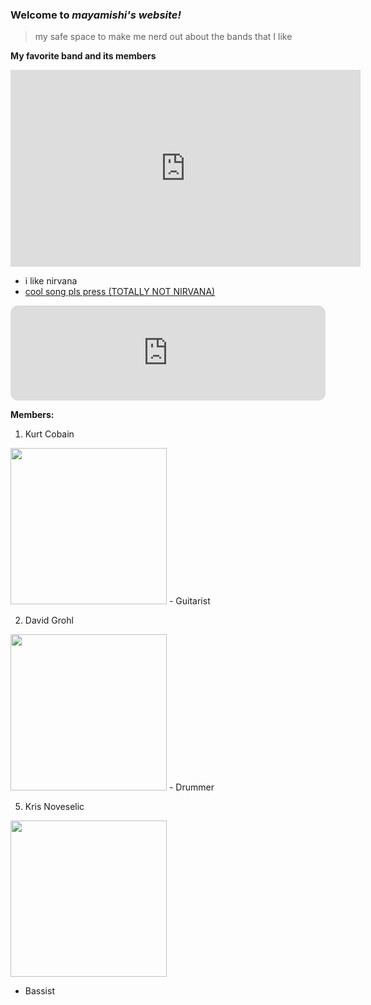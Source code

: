### Welcome to *mayamishi's website!*
> my safe space to make me nerd out about the bands that I like


**My favorite band and its members**


  
 
<iframe width="560" height="315" src="https://www.youtube.com/embed/fregObNcHC8" title="YouTube video player" frameborder="0" allow="accelerometer; autoplay; clipboard-write; encrypted-media; gyroscope; picture-in-picture" allowfullscreen></iframe>









- i  like nirvana
- [cool song pls press (TOTALLY NOT NIRVANA)](https://youtu.be/ZpiEunhVs9o)







  

<iframe style="border-radius:12px" src="https://open.spotify.com/embed/track/5vHLwhxxlGzmClMcxRRFPr?utm_source=generator&theme=0" width="100%" height="152" frameBorder="0" allowfullscreen="" allow="autoplay; clipboard-write; encrypted-media; fullscreen; picture-in-picture" loading="lazy"></iframe>


**Members:**
1. Kurt Cobain  

  <img src="https://images.ctfassets.net/r1mvpfown1y6/7IahBYPHC8G0QSI0I8UgKC/9b722837227b7e5193fa86d5d04ee897/16278-kurt-cobain-50th-birthday-3up.jpg?w=800&q=50" width="250" height="250"/>
  - Guitarist
 

2. David Grohl

  <img src="https://pbs.twimg.com/media/EFUflwEW4AEKUOC.jpg" width="250" height="250"/>
  - Drummer


5. Kris Noveselic

<img src="https://encrypted-tbn0.gstatic.com/images?q=tbn:ANd9GcS8h4bKBmefPZ34fup3a5T07nOlKymDuRSD_0PRYtjWd60mYCQTwwTKS_BJDNHm1Pj_NWg&usqp=CAU" width="250" height="250"/>


 
 - Bassist
  
  
  
 

            
